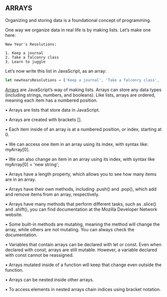 ## **ARRAYS**

Organizing and storing data is a foundational concept of programming.

One way we organize data in real life is by making lists. Let’s make one here:

```
New Year's Resolutions:

1. Keep a journal 
2. Take a falconry class
3. Learn to juggle
```
Let’s now write this list in JavaScript, as an array:

```javascript
let newYearsResolutions = ['Keep a journal', 'Take a falconry class', 'Learn to juggle'];
```

[Arrays](https://www.codecademy.com/resources/docs/javascript/arrays?page_ref=catalog) are JavaScript’s way of making lists. Arrays can store any data types (including strings, numbers, and booleans). Like lists, arrays are ordered, meaning each item has a numbered position.


• Arrays are lists that store data in JavaScript.

• Arrays are created with brackets [].

• Each item inside of an array is at a numbered position, or index, starting at 0.

• We can access one item in an array using its index, with syntax like: myArray[0].

• We can also change an item in an array using its index, with syntax like myArray[0] = 'new string';

• Arrays have a length property, which allows you to see how many items are in an array.

• Arrays have their own methods, including .push() and .pop(), which add and remove items from an array, respectively.

• Arrays have many methods that perform different tasks, such as .slice() and .shift(), you can find documentation at the Mozilla Developer Network website.

• Some built-in methods are mutating, meaning the method will change the array, while others are not mutating. You can always check the documentation.

• Variables that contain arrays can be declared with let or const. Even when declared with const, arrays are still mutable. However, a variable declared with const cannot be reassigned.

• Arrays mutated inside of a function will keep that change even outside the function.

• Arrays can be nested inside other arrays.

• To access elements in nested arrays chain indices using bracket notation.
